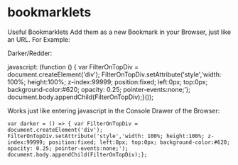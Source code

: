 

# bookmarklets
Useful Bookmarklets
Add them as a new Bookmark in your Browser, just like an URL. For Example:

Darker/Redder:

javascript: (function () {     var FilterOnTopDiv = document.createElement('div');     FilterOnTopDiv.setAttribute('style','width: 100%;                      height:100%;                      z-index:99999;                      position:fixed;                      left:0px;                      top:0px;                      background-color:#620; opacity: 0.25; pointer-events:none;'); document.body.appendChild(FilterOnTopDiv);}());

Works just like entering javascript in the Console Drawer of the Browser:

```
var darker = () => { var FilterOnTopDiv = document.createElement('div'); FilterOnTopDiv.setAttribute('style','width: 100%; height:100%; z-index:99999; position:fixed; left:0px; top:0px; background-color:#620; opacity: 0.25; pointer-events:none;'); document.body.appendChild(FilterOnTopDiv);};
```
